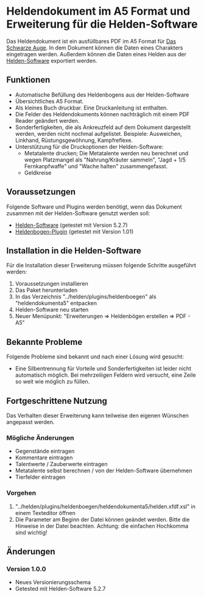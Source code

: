 # Heldendokument im A5 Format und Erweiterung für die Helden-Software

Das Heldendokument ist ein ausfüllbares PDF im A5 Format für [Das Schwarze Auge](http://www.dasschwarzeauge.de/). 
In dem Dokument können die Daten eines Charakters eingetragen werden. 
Außerdem können die Daten eines Helden aus der [Helden-Software](http://www.helden-software.de/) exportiert werden. 

## Funktionen 

* Automatische Befüllung des Heldenbogens aus der Helden-Software
* Übersichtliches A5 Format.
* Als kleines Buch druckbar. Eine Druckanleitung ist enthalten.
* Die Felder des Heldendokuments können nachträglich mit einem PDF Reader geändert werden.
* Sonderfertigkeiten, die als Ankreuzfeld auf dem Dokument dargestellt werden, werden nicht nochmal aufgelistet. Beispiele: Ausweichen, Linkhand, Rüstungsgewöhnung, Kampfreflexe.
* Unterstützung für die Druckoptionen der Helden-Software:
   * Metatalente drucken; Die Metatalente werden neu berechnet und wegen Platzmangel als "Nahrung/Kräuter sammeln", "Jagd + 1/5 Fernkanpfwaffe" und "Wache halten" zusammengefasst.
   * Geldkreise

## Voraussetzungen

Folgende Software und Plugins werden benötigt, wenn das Dokument zusammen mit der Helden-Software genutzt werden soll: 

* [Helden-Software](http://www.helden-software.de/) (getestet mit Version 5.2.7)
* [Heldenbogen-Plugin](http://wiki.helden-software.de/wiki/Erweiterungen/Heldenbogen) (getestet mit Version 1.01)

## Installation in die Helden-Software

Für die Installation dieser Erweiterung müssen folgende Schritte ausgeführt werden: 

1. Voraussetzungen installieren
2. Das Paket herunterladen
3. In das Verzeichnis "../helden/plugins/heldenboegen" als "heldendokumenta5" entpacken
4. Helden-Software neu starten
5. Neuer Menüpunkt: "Erweiterungen => Heldenbögen erstellen => PDF - A5"

## Bekannte Probleme

Folgende Probleme sind bekannt und nach einer Lösung wird gesucht: 
* Eine Silbentrennung für Vorteile und Sonderfertigkeiten ist leider nicht automatisch möglich. Bei mehrzeiligen Feldern wird versucht, eine Zeile so weit wie möglich zu füllen.

## Fortgeschrittene Nutzung
Das Verhalten dieser Erweiterung kann teilweise den eigenen Wünschen angepasst werden. 

### Mögliche Änderungen
* Gegenstände eintragen
* Kommentare eintragen
* Talentwerte / Zauberwerte eintragen
* Metatalente selbst berechnen / von der Helden-Software übernehmen
* Tierfelder eintragen

### Vorgehen
1. "../helden/plugins/heldenboegen/heldendokumenta5/helden.xfdf.xsl" in einem Texteditor öffnen
2. Die Parameter am Beginn der Datei können geändet werden. Bitte die Hinweise in der Datei beachten. 
Achtung: die einfachen Hochkomma sind wichtig!

## Änderungen

### Version 1.0.0

 * Neues Versionierungsschema
 * Getested mit Helden-Software 5.2.7
